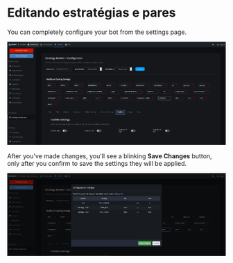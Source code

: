 # Editando estratégias e pares

You can completely configure your bot from the settings page.

![](../../.gitbook/assets/image-6.png)

After you've made changes, you'll see a blinking **Save Changes** button, only after you confirm to save the settings they will be applied.

![](../../.gitbook/assets/image-12%20%281%29.png)

